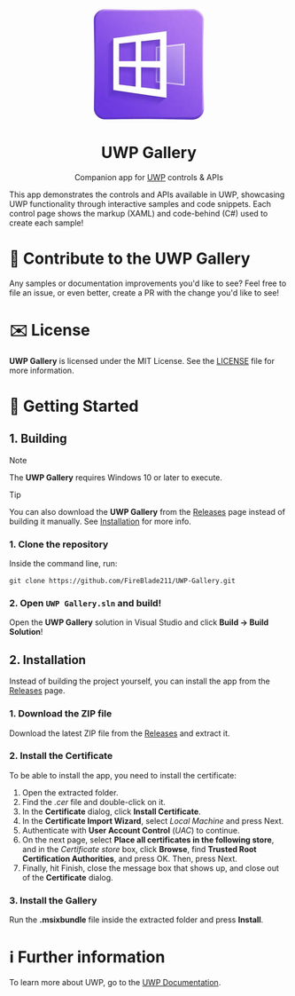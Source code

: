 <p align="center">
  <img src="/Assets/StoreLogo.scale-400.png" alt="UWP Gallery Logo" />
</p>
<h1 align="center">UWP Gallery</h1>
<p align="center">Companion app for <a href="https://learn.microsoft.com/windows/uwp">UWP</a> controls & APIs</p>
This app demonstrates the controls and APIs available in UWP, showcasing UWP functionality through interactive samples and code snippets. Each control page shows the markup (XAML) and code-behind (C#) used to create each sample!

# 👏 Contribute to the UWP Gallery
Any samples or documentation improvements you'd like to see? Feel free to file an issue, or even better, create a PR with the change you'd like to see!

# ✉️ License
**UWP Gallery** is licensed under the MIT License. See the [LICENSE](LICENSE) file for more information.

# 🚀 Getting Started
## 1. Building
> [!NOTE]
> The **UWP Gallery** requires Windows 10 or later to execute.

> [!TIP]
> You can also download the **UWP Gallery** from the [Releases](https://github.com/FireBlade211/UWP-Gallery/releases) page instead of building it manually. See [Installation](README.md#2-installation) for more info.

### 1. Clone the repository
Inside the command line, run:
```pwsh
git clone https://github.com/FireBlade211/UWP-Gallery.git
```

### 2. Open `UWP Gallery.sln` and build!
Open the **UWP Gallery** solution in Visual Studio and click **Build -> Build Solution**!

## 2. Installation
Instead of building the project yourself, you can install the app from the [Releases](https://github.com/FireBlade211/UWP-Gallery/releases) page.

### 1. Download the ZIP file
Download the latest ZIP file from the [Releases](https://github.com/FireBlade211/UWP-Gallery/releases) and extract it.

### 2. Install the Certificate
To be able to install the app, you need to install the certificate:
1. Open the extracted folder.
2. Find the *.cer* file and double-click on it.
3. In the **Certificate** dialog, click **Install Certificate**.
4. In the **Certificate Import Wizard**, select *Local Machine* and press Next.
5. Authenticate with **User Account Control** (*UAC*) to continue.
6. On the next page, select **Place all certificates in the following store**, and in the *Certificate store* box, click **Browse**, find **Trusted Root Certification Authorities**, and press OK. Then, press Next.
7. Finally, hit Finish, close the message box that shows up, and close out of the **Certificate** dialog.

### 3. Install the Gallery
Run the **.msixbundle** file inside the extracted folder and press **Install**.

# ℹ️ Further information
To learn more about UWP, go to the [UWP Documentation](https://learn.microsoft.com/windows/uwp).

